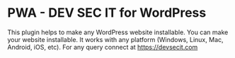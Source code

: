 # PWA - DEV SEC IT for WordPress 
This plugin helps to make any WordPress website installable. You can make your website installable. It works with any platform (Windows, Linux, Mac, Android, iOS, etc). 
For any query connect at https://devsecit.com 

